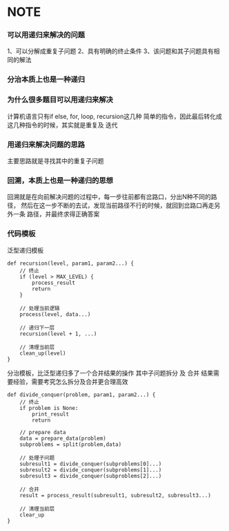 # NOTE

### 可以用递归来解决的问题
1、可以分解成重复子问题
2、具有明确的终止条件
3、该问题和其子问题具有相同的解法

### 分治本质上也是一种递归

### 为什么很多题目可以用递归来解决
计算机语言只有if else, for, loop, recursion这几种
简单的指令，因此最后转化成这几种指令的时候，其实就是重复及
迭代

### 用递归来解决问题的思路
主要思路就是寻找其中的重复子问题

### 回溯，本质上也是一种递归的思想
回溯就是在向前解决问题的过程中，每一步往前都有岔路口，分出N种不同的路径，
然后在这一步不断的去试，发现当前路径不行的时候，就回到岔路口再走另外一条
路径，并最终求得正确答案

### 代码模板
泛型递归模板
```
def recursion(level, param1, param2...) {
    // 终止
    if (level > MAX_LEVEL) {
        process_result
        return 
    }
    
    // 处理当前逻辑
    process(level, data...)
    
    // 递归下一层
    recursion(level + 1, ...)
    
    // 清理当前层
    clean_up(level)
}
```

分治模板，比泛型递归多了一个合并结果的操作
其中子问题拆分 及 合并 结果需要经验，需要考究怎么拆分及合并更合理高效
```
def divide_conquer(problem, param1, param2...) {
    // 终止
    if problem is None:
        print_result
        return
        
    // prepare data
    data = prepare_data(problem)
    subproblems = split(problem,data)
    
    // 处理子问题
    subresult1 = divide_conquer(subproblems[0]...)    
    subresult2 = divide_conquer(subproblems[1]...)    
    subresult3 = divide_conquer(subproblems[2]...)
        
    // 合并
    result = process_result(subresult1, subresult2, subresult3...)
    
    // 清理当前层
    clear_up
}

```

